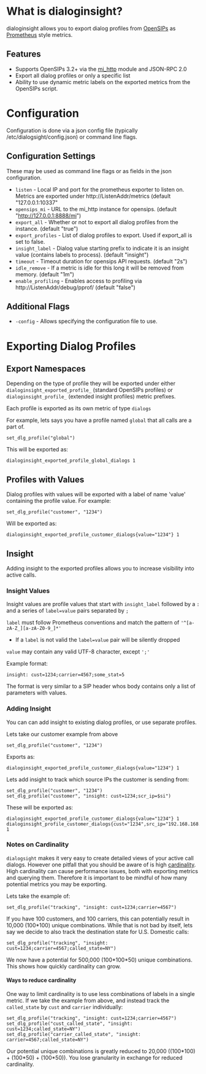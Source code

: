# What is dialoginsight? #
dialoginsight allows you to export dialog profiles from [OpenSIPs](https://opensips.org) as [Prometheus](https://prometheus.io/) style metrics.

## Features ##
* Supports OpenSIPs 3.2+ via the [mi_http](https://opensips.org/docs/modules/3.2.x/mi_http.html) module and JSON-RPC 2.0
* Export all dialog profiles or only a specific list
* Ability to use dynamic metric labels on the exported metrics from the OpenSIPs script.

# Configuration #
Configuration is done via a json config file (typically /etc/dialogsight/config.json) or command line flags.

## Configuration Settings ##
These may be used as command line flags or as fields in the json configuration.
* `listen` - Local IP and port for the prometheus exporter to listen on. Metrics are exported under http://ListenAddr/metrics (default "127.0.0.1:10337"
* `opensips_mi` - URL to the mi_http instance for opensips. (default "http://127.0.0.1:8888/mi")
* `export_all` - Whether or not to export all dialog profiles from the instance. (default "true")
* `export_profiles` - List of dialog profiles to export. Used if export_all is set to false.
* `insight_label` - Dialog value starting prefix to indicate it is an insight value (contains labels to process). (default "insight")
* `timeout` - Timeout duration for opensips API requests. (default "2s")
* `idle_remove` - If a metric is idle for this long it will be removed from memory. (default "1m")
* `enable_profiling` - Enables access to profiling via http://ListenAddr/debug/pprof/ (default "false")

## Additional Flags ##
* `-config` - Allows specifying the configuration file to use.

# Exporting Dialog Profiles #
## Export Namespaces ##
Depending on the type of profile they will be exported under either `dialoginsight_exported_profile_` (standard OpenSIPs profiles) or `dialoginsight_profile_` (extended insight profiles) metric prefixes.

Each profile is exported as its own metric of type `dialogs`

For example, lets says you have a profile named `global` that all calls are a part of.

	set_dlg_profile("global")
This will be exported as:

	dialoginsight_exported_profile_global_dialogs 1

## Profiles with Values ##
Dialog profiles with values will be exported with a label of name 'value' containing the profile value. For example:

	set_dlg_profile("customer", "1234")
Will be exported as:

	dialoginsight_exported_profile_customer_dialogs{value="1234"} 1

## Insight ##
Adding insight to the exported profiles allows you to increase visibility into active calls.

### Insight Values ###
Insight values are profile values that start with `insight_label` followed by a `:` and a series of `label=value` pairs separated by `;`

`label` must follow Prometheus conventions and match the pattern of `'^[a-zA-Z_][a-zA-Z0-9_]*'`
* If a `label` is not valid the `label=value` pair will be silently dropped

`value` may contain any valid UTF-8 character, except `';'`

Example format:

	insight: cust=1234;carrier=4567;some_stat=5

The format is very similar to a SIP header whos body contains only a list of parameters with values.

### Adding Insight ###
You can can add insight to existing dialog profiles, or use separate profiles.

Lets take our customer example from above

	set_dlg_profile("customer", "1234")

Exports as:

	dialoginsight_exported_profile_customer_dialogs{value="1234"} 1

Lets add insight to track which source IPs the customer is sending from:

	set_dlg_profile("customer", "1234")
	set_dlg_profile("customer", "insight: cust=1234;scr_ip=$si")
These will be exported as:

	dialoginsight_exported_profile_customer_dialogs{value="1234"} 1
	dialoginsight_profile_customer_dialogs{cust="1234",src_ip="192.168.168.1"} 1

### Notes on Cardinality ###
`dialogsight` makes it very easy to create detailed views of your active call dialogs. However one pitfall that you should be aware of is high [cardinality](https://grafana.com/blog/2022/02/15/what-are-cardinality-spikes-and-why-do-they-matter/). High cardinality can cause performance issues, both with exporting metrics and querying them. Therefore it is important to be mindful of how many potential metrics you may be exporting.

Lets take the example of:

	set_dlg_profile("tracking", "insight: cust=1234;carrier=4567")
If you have 100 customers, and 100 carriers, this can potentially result in 10,000 (100\*100) unique combinations. While that is not bad by itself, lets say we decide to also track the destination state for U.S. Domestic calls:

	set_dlg_profile("tracking", "insight: cust=1234;carrier=4567;called_state=NY")
We now have a potential for 500,000 (100*100\*50) unique combinations. This shows how quickly cardinality can grow.

#### Ways to reduce cardinality ####
One way to limit cardinality is to use less combinations of labels in a single metric. If we take the example from above, and instead track the `called_state` by `cust` and `carrier` individually:

	set_dlg_profile("tracking", "insight: cust=1234;carrier=4567")
	set_dlg_profile("cust_called_state", "insight: cust=1234;called_state=NY")
	set_dlg_profile("carrier_called_state", "insight: carrier=4567;called_state=NY")
Our potential unique combinations is greatly reduced to 20,000 ((100\*100) + (100\*50) + (100\*50)). You lose granularity in exchange for reduced cardinality.